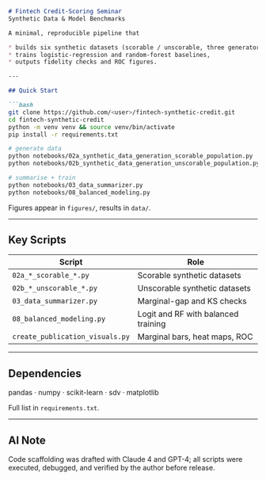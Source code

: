 ````markdown
# Fintech Credit-Scoring Seminar  
Synthetic Data & Model Benchmarks

A minimal, reproducible pipeline that

* builds six synthetic datasets (scorable / unscorable, three generators),
* trains logistic-regression and random-forest baselines,
* outputs fidelity checks and ROC figures.

---

## Quick Start

```bash
git clone https://github.com/<user>/fintech-synthetic-credit.git
cd fintech-synthetic-credit
python -m venv venv && source venv/bin/activate
pip install -r requirements.txt

# generate data
python notebooks/02a_synthetic_data_generation_scorable_population.py
python notebooks/02b_synthetic_data_generation_unscorable_population.py

# summarise + train
python notebooks/03_data_summarizer.py
python notebooks/08_balanced_modeling.py
````

Figures appear in `figures/`, results in `data/`.

---

## Key Scripts

| Script                          | Role                                |
| ------------------------------- | ----------------------------------- |
| `02a_*_scorable_*.py`           | Scorable synthetic datasets         |
| `02b_*_unscorable_*.py`         | Unscorable synthetic datasets       |
| `03_data_summarizer.py`         | Marginal-gap and KS checks          |
| `08_balanced_modeling.py`       | Logit and RF with balanced training |
| `create_publication_visuals.py` | Marginal bars, heat maps, ROC       |

---

## Dependencies

pandas · numpy · scikit-learn · sdv · matplotlib

Full list in `requirements.txt`.

---

## AI Note

Code scaffolding was drafted with Claude 4 and GPT-4; all scripts were executed, debugged, and verified by the author before release.

```
```
